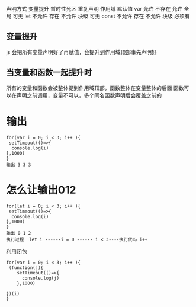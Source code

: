 声明方式 变量提升 暂时性死区 重复声明 作用域 默认值
var 允许 不存在 允许 全局 可无
let 不允许 存在 不允许 块级 可无
const 不允许 存在 不允许 块级 必须有

## 变量提升

js 会把所有变量声明好了再赋值，会提升到作用域顶部事先声明好

<!--
console.log(a)  ------undefined
var a =1

var 可变量提升
  ||
var a;
console.log(a)
a =1


console.log(b) ----报错 b is not defined
let b =2

-->

## 当变量和函数一起提升时

所有的变量和函数会被整体提到作用域顶部，函数整体在变量整体的后面
函数可以在声明之前调用，变量不可以，多个同名函数声明后会覆盖之前的

<!--
    function foo() {
    if (!foo) {
        var foo = 5;
    }
    console.log(foo);
    }
    console.log(foo); --- function
-->

# 输出
```
for(var i = 0; i < 3; i++ ){
 setTimeout(()=>{
  console.log(i)
},1000)
}
输出 3 3 3
```
# 怎么让输出012
```
for(let i = 0; i < 3; i++ ){
 setTimeout(()=>{
  console.log(i)
},1000)
}
输出 0 1 2
执行过程  let i ------i = 0 ------ i < 3----执行代码 i++
```
利用闭包
```
for(var i = 0; i < 3; i++ ){
 (function(j){
    setTimeout(()=>{
      console.log(j)
    },1000)

})(i)
}
```